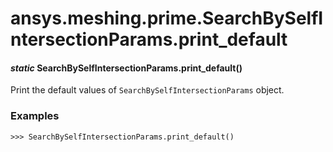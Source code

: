 # ansys.meshing.prime.SearchBySelfIntersectionParams.print_default

<a id="ansys.meshing.prime.SearchBySelfIntersectionParams.print_default"></a>

#### *static* SearchBySelfIntersectionParams.print_default()

Print the default values of `SearchBySelfIntersectionParams` object.

### Examples

```pycon
>>> SearchBySelfIntersectionParams.print_default()
```

<!-- !! processed by numpydoc !! -->
